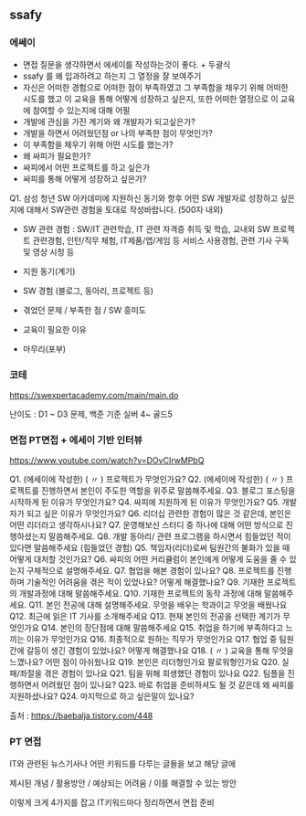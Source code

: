 ## ssafy

### 에쎄이

- 면접 질문을 생각하면서 에세이를 작성하는것이 좋다. + 두괄식
- ssafy 를 왜 입과하려고 하는지 그 열정을 잘 보여주기
- 자신은 어떠한 경험으로 어떠한 점이 부족하였고 그 부족함을 채우기 위해 어떠한 시도를 했고 이 교육을 통해 어떻게 성장하고 싶은지, 또한 어떠한 열정으로 이 교육에 참여할 수 있는지에 대해 어필
- 개발에 관심을 가진 계기와 왜 개발자가 되고싶은가?
- 개발을 하면서 어려웠던점 or 나의 부족한 점이 무엇인가?
- 이 부족함을 채우기 위해 어떤 시도를 했는가?
- 왜 싸피가 필요한가?
- 싸피에서 어떤 프로젝트를 하고 싶은가
- 싸피를 통해 어떻게 성장하고 싶은가?



Q1. 삼성 청년 SW 아카데미에 지원하신 동기와 향후 어떤 SW 개발자로 성장하고 싶은지에 대해서 SW관련 경험을 토대로 작성바랍니다. (500자 내외)

 - SW 관련 경험 : SW/IT 관련학습, IT 관련 자격증 취득 및 학습, 교내외 SW 프로젝트 관련경험, 인턴/직무 체험, IT제품/앱/게임 등 서비스 사용경험, 관련 기사 구독 및 영상 시청 등

	

- 지원 동기(계기)

- SW 경험 (블로그, 동아리, 프로젝트 등)

- 겪었던 문제 / 부족한 점 / SW 흥미도

- 교육이 필요한 이유

- 마무리(포부)



### 코테

https://swexpertacademy.com/main/main.do

난이도 : D1 ~ D3 문제, 백준 기준 실버 4~ 골드5



### 면접 PT면접 + 에세이 기반 인터뷰

https://www.youtube.com/watch?v=DOvCIrwMPbQ

Q1. (에세이에 작성한) ( 〃 ) 프로젝트가 무엇인가요? 
Q2. (에세이에 작성한) ( 〃 ) 프로젝트를 진행하면서 본인이 주도한 역할을 위주로 말씀해주세요.
Q3. 블로그 포스팅을 시작하게 된 이유가 무엇인가요?
Q4. 싸피에 지원하게 된 이유가 무엇인가요? 
Q5. 개발자가 되고 싶은 이유가 무엇인가요?
Q6. 리더십 관련한 경험이 많은 것 같은데, 본인은 어떤 리더라고 생각하시나요?
Q7. 운영해보신 스터디 중 하나에 대해 어떤 방식으로 진행하셨는지 말씀해주세요.
Q8. 개발 동아리/ 관련 프로그램을 하시면서 힘들었던 적이 있다면 말씀해주세요 (힘들었던 경험)
Q5. 책임자(리더)로써 팀원간의 불화가 있을 때 어떻게 대처할 것인가요?
Q6. 싸피의 어떤 커리큘럼이 본인에게 어떻게 도움을 줄 수 있는지 구체적으로 설명해주세요.
Q7. 협업을 해본 경험이 있나요?
Q8. 프로젝트를 진행하며 기술적인 어려움을 겪은 적이 있었나요? 어떻게 해결했나요?
Q9. 기재한 프로젝트의 개발과정에 대해 말씀해주세요.
Q10. 기재한 프로젝트의 동작 과정에 대해 말씀해주세요.
Q11. 본인 전공에 대해 설명해주세요. 무엇을 배우는 학과이고 무엇을 배웠나요
Q12. 최근에 읽은 IT 기사를 소개해주세요
Q13. 현재 본인의 전공을 선택한 계기가 무엇인가요
Q14. 본인의 장단점에 대해 말씀해주세요
Q15. 취업을 하기에 부족하다고 느끼는 이유가 무엇인가요
Q16. 최종적으로 원하는 직무가 무엇인가요
Q17. 협업 중 팀원 간에 갈등이 생긴 경험이 있었나요? 어떻게 해결했나요
Q18. ( 〃 ) 교육을 통해 무엇을 느꼈나요? 어떤 점이 아쉬웠나요
Q19. 본인은 리더형인가요 팔로워형인가요
Q20. 실패/좌절을 겪은 경험이 있나요
Q21. 팀을 위해 희생했던 경험이 있나요
Q22. 팀플을 진행하면서 어려웠던 점이 있나요?
Q23. 바로 취업을 준비하셔도 될 것 같은데 왜 싸피를 지원하셨나요?
Q24. 마지막으로 하고 싶은말이 있나요?

출처 : https://baebalja.tistory.com/448

### PT 면접

IT와 관련된 뉴스기사나 어떤 키워드를 다루는 글들을 보고 해당 글에 

제시된 개념 / 활용방안 / 예상되는 어려움 / 이를 해결할 수 있는 방안

이렇게 크게 4가지를 잡고 IT키워드마다 정리하면서 면접 준비
